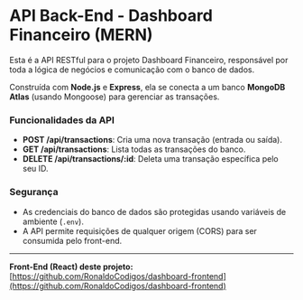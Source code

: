 # API Back-End - Dashboard Financeiro (MERN)

Esta é a API RESTful para o projeto Dashboard Financeiro, responsável por toda a lógica de negócios e comunicação com o banco de dados.

Construída com **Node.js** e **Express**, ela se conecta a um banco **MongoDB Atlas** (usando Mongoose) para gerenciar as transações.

### Funcionalidades da API

- **POST /api/transactions**: Cria uma nova transação (entrada ou saída).
- **GET /api/transactions**: Lista todas as transações do banco.
- **DELETE /api/transactions/:id**: Deleta uma transação específica pelo seu ID.

### Segurança

- As credenciais do banco de dados são protegidas usando variáveis de ambiente (`.env`).
- A API permite requisições de qualquer origem (CORS) para ser consumida pelo front-end.

---

**Front-End (React) deste projeto:**
[https://github.com/RonaldoCodigos/dashboard-frontend](https://github.com/RonaldoCodigos/dashboard-frontend)
